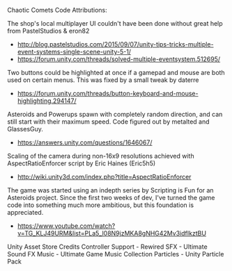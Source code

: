 Chaotic Comets Code Attributions:

The shop's local multiplayer UI couldn't have been done without great help from PastelStudios & eron82
- http://blog.pastelstudios.com/2015/09/07/unity-tips-tricks-multiple-event-systems-single-scene-unity-5-1/
- https://forum.unity.com/threads/solved-multiple-eventsystem.512695/

Two buttons could be highlighted at once if a gamepad and mouse are both used on certain menus. This was fixed by a small tweak by daterre
- https://forum.unity.com/threads/button-keyboard-and-mouse-highlighting.294147/

Asteroids and Powerups spawn with completely random direction, and can still start with their maximum speed. Code figured out by metalted and GlassesGuy.
- https://answers.unity.com/questions/1646067/

Scaling of the camera during non-16x9 resolutions achieved with AspectRatioEnforcer script by Eric Haines (Eric5h5)
- http://wiki.unity3d.com/index.php?title=AspectRatioEnforcer

The game was started using an indepth series by Scripting is Fun for an Asteroids project.
Since the first two weeks of dev, I've turned the game code into something much more ambitious, but this foundation is appreciated.
- https://www.youtube.com/watch?v=TG_KLJ49URM&list=PLa5_l08N9jzMKA8gNHG42Mv3idfIkztBU

Unity Asset Store Credits
Controller Support - Rewired
SFX - Ultimate Sound FX
Music - Ultimate Game Music Collection
Particles - Unity Particle Pack